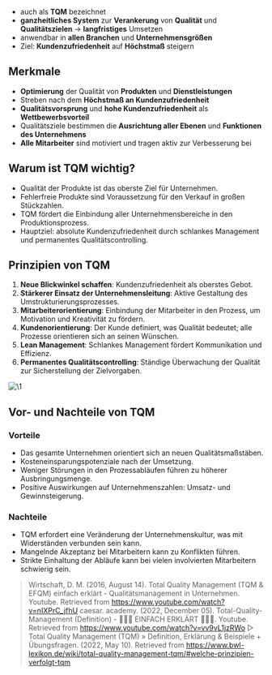 - auch als **TQM** bezeichnet
- **ganzheitliches System** zur **Verankerung** von **Qualität** und **Qualitätszielen** -> **langfristiges** Umsetzen
- anwendbar in **allen Branchen** und **Unternehmensgrößen**
- Ziel: **Kundenzufriedenheit** auf **Höchstmaß** steigern

## Merkmale
- **Optimierung** der Qualität von **Produkten** und **Dienstleistungen**
- Streben nach dem **Höchstmaß an Kundenzufriedenheit**
- **Qualitätsvorsprung** und **hohe Kundenzufriedenheit** als **Wettbewerbsvorteil**
- Qualitätsziele bestimmen die **Ausrichtung aller Ebenen** und **Funktionen des Unternehmens**
- **Alle Mitarbeiter** sind motiviert und tragen aktiv zur Verbesserung bei

## Warum ist TQM wichtig?
- Qualität der Produkte ist das oberste Ziel für Unternehmen.
- Fehlerfreie Produkte sind Voraussetzung für den Verkauf in großen Stückzahlen.
- TQM fördert die Einbindung aller Unternehmensbereiche in den Produktionsprozess.
- Hauptziel: absolute Kundenzufriedenheit durch schlankes Management und permanentes Qualitätscontrolling.

## Prinzipien von TQM
1. **Neue Blickwinkel schaffen**: Kundenzufriedenheit als oberstes Gebot.
2. **Stärkerer Einsatz der Unternehmensleitung**: Aktive Gestaltung des Umstrukturierungsprozesses.
3. **Mitarbeiterorientierung**: Einbindung der Mitarbeiter in den Prozess, um Motivation und Kreativität zu fördern.
4. **Kundenorientierung**: Der Kunde definiert, was Qualität bedeutet; alle Prozesse orientieren sich an seinen Wünschen.
5. **Lean Management**: Schlankes Management fördert Kommunikation und Effizienz.
6. **Permanentes Qualitätscontrolling**: Ständige Überwachung der Qualität zur Sicherstellung der Zielvorgaben.

![\1](attachments/\1)

## Vor- und Nachteile von TQM

### Vorteile
- Das gesamte Unternehmen orientiert sich an neuen Qualitätsmaßstäben.
- Kosteneinsparungspotenziale nach der Umsetzung.
- Weniger Störungen in den Prozessabläufen führen zu höherer Ausbringungsmenge.
- Positive Auswirkungen auf Unternehmenszahlen: Umsatz- und Gewinnsteigerung.

### Nachteile
- TQM erfordert eine Veränderung der Unternehmenskultur, was mit Widerständen verbunden sein kann.
- Mangelnde Akzeptanz bei Mitarbeitern kann zu Konflikten führen.
- Strikte Einhaltung der Abläufe kann bei vielen involvierten Mitarbeitern schwierig sein.


> Wirtschaft, D. M. (2016, August 14). Total Quality Management (TQM & EFQM) einfach erklärt - Qualitätsmanagement in Unternehmen. Youtube. Retrieved from https://www.youtube.com/watch?v=nIXPrC_jfhU
> caesar. academy. (2022, December 05). Total-Quality-Management (Definition) - 👨🏼‍🎓 EINFACH ERKLÄRT 👩🏼‍🎓. Youtube. Retrieved from https://www.youtube.com/watch?v=vv9vL1jzRWo
> ▷ Total Quality Management (TQM) » Definition, Erklärung & Beispiele + Übungsfragen. (2022, May 10). Retrieved from https://www.bwl-lexikon.de/wiki/total-quality-management-tqm/#welche-prinzipien-verfolgt-tqm